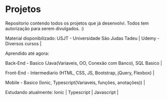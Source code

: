 # Projetos
Repositorio contendo todos os projetos que já desenvolvi. 
Todos tem autorização para serem divulgados.
:)

Material disponibilizado:
USJT - Universidade São Judas Tadeu |
Udemy - Diversos cursos |

Aprendido até agora:

Back-End - Basico (Java(Variaveis, OO, Conexão com Banco), SQL Basico |

Front-End - Intermediario (HTML, CSS, JS, Bootstrap, jQuery, Flexbox) |

Mobile - Basico (Ionic, Typescript(Variaveis, funções, anotações)) |

Estudando atualmente:
Ionic |
Typescript |
Javascript |





